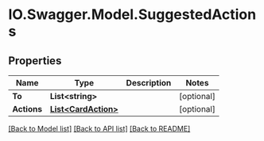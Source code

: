 # IO.Swagger.Model.SuggestedActions
## Properties

Name | Type | Description | Notes
------------ | ------------- | ------------- | -------------
**To** | **List&lt;string&gt;** |  | [optional] 
**Actions** | [**List&lt;CardAction&gt;**](CardAction.md) |  | [optional] 

[[Back to Model list]](../README.md#documentation-for-models) [[Back to API list]](../README.md#documentation-for-api-endpoints) [[Back to README]](../README.md)

